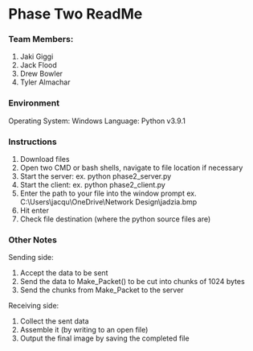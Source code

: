 # Phase Two ReadMe

### Team Members:
1. Jaki Giggi
2. Jack Flood
3. Drew Bowler
4. Tyler Almachar 

### Environment
  Operating System: Windows
  Language: Python v3.9.1

### Instructions
1. Download files
2. Open two CMD or bash shells, navigate to file location if necessary
3. Start the server: 
    ex. python phase2_server.py
5. Start the client:
    ex. python phase2_client.py
7. Enter the path to your file into the window prompt 
    ex. C:\Users\jacqu\OneDrive\Network Design\jadzia.bmp
8. Hit enter
9. Check file destination (where the python source files are)

### Other Notes

Sending side:
1. Accept the data to be sent
2. Send the data to Make_Packet() to be cut into chunks of 1024 bytes
3. Send the chunks from Make_Packet to the server

Receiving side:
1. Collect the sent data
2. Assemble it (by writing to an open file)
3. Output the final image by saving the completed file
